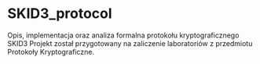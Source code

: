 # SKID3_protocol
Opis, implementacja oraz analiza formalna protokołu kryptograficznego SKID3
Projekt został przygotowany na zaliczenie laboratoriów z przedmiotu Protokoły Kryptograficzne.
